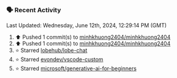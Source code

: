 ### 🗣 Recent Activity

<!--RECENT_ACTIVITY:last_update-->
Last Updated: Wednesday, June 12th, 2024, 12:29:14 PM (GMT)
<!--RECENT_ACTIVITY:last_update_end-->
<!--RECENT_ACTIVITY:start-->
1. ⬆️ Pushed 1 commit(s) to [minhkhuong2404/minhkhuong2404](https://github.com/minhkhuong2404/minhkhuong2404)<br>
2. ⬆️ Pushed 1 commit(s) to [minhkhuong2404/minhkhuong2404](https://github.com/minhkhuong2404/minhkhuong2404)<br>
3. ⭐ Starred [lobehub/lobe-chat](https://github.com/lobehub/lobe-chat)<br>
4. ⭐ Starred [evondev/vscode-custom](https://github.com/evondev/vscode-custom)<br>
5. ⭐ Starred [microsoft/generative-ai-for-beginners](https://github.com/microsoft/generative-ai-for-beginners)<br>
<!--RECENT_ACTIVITY:end-->
